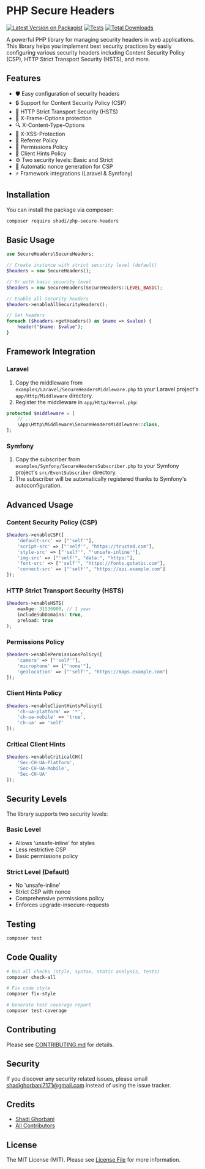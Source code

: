 # PHP Secure Headers

[![Latest Version on Packagist](https://img.shields.io/packagist/v/shadi/php-secure-headers.svg?style=flat-square)](https://packagist.org/packages/shadi/php-secure-headers)
[![Tests](https://github.com/shadighorbani7171/php-secure-headers/actions/workflows/tests.yml/badge.svg)](https://github.com/shadighorbani7171/php-secure-headers/actions/workflows/tests.yml)
[![Total Downloads](https://img.shields.io/packagist/dt/shadi/php-secure-headers.svg?style=flat-square)](https://packagist.org/packages/shadi/php-secure-headers)

A powerful PHP library for managing security headers in web applications. This library helps you implement best security practices by easily configuring various security headers including Content Security Policy (CSP), HTTP Strict Transport Security (HSTS), and more.

## Features

- 🛡️ Easy configuration of security headers
- 🔒 Support for Content Security Policy (CSP)
- 🔐 HTTP Strict Transport Security (HSTS)
- 🚫 X-Frame-Options protection
- 🔍 X-Content-Type-Options
- 🛑 X-XSS-Protection
- 📝 Referrer Policy
- 🎯 Permissions Policy
- 📱 Client Hints Policy
- ⚙️ Two security levels: Basic and Strict
- 🔄 Automatic nonce generation for CSP
- ⚡ Framework integrations (Laravel & Symfony)

## Installation

You can install the package via composer:

```bash
composer require shadi/php-secure-headers
```

## Basic Usage

```php
use SecureHeaders\SecureHeaders;

// Create instance with strict security level (default)
$headers = new SecureHeaders();

// Or with basic security level
$headers = new SecureHeaders(SecureHeaders::LEVEL_BASIC);

// Enable all security headers
$headers->enableAllSecurityHeaders();

// Get headers
foreach ($headers->getHeaders() as $name => $value) {
    header("$name: $value");
}
```

## Framework Integration

### Laravel

1. Copy the middleware from `examples/Laravel/SecureHeadersMiddleware.php` to your Laravel project's `app/Http/Middleware` directory.
2. Register the middleware in `app/Http/Kernel.php`:

```php
protected $middleware = [
    // ...
    \App\Http\Middleware\SecureHeadersMiddleware::class,
];
```

### Symfony

1. Copy the subscriber from `examples/Symfony/SecureHeadersSubscriber.php` to your Symfony project's `src/EventSubscriber` directory.
2. The subscriber will be automatically registered thanks to Symfony's autoconfiguration.

## Advanced Usage

### Content Security Policy (CSP)

```php
$headers->enableCSP([
    'default-src' => ["'self'"],
    'script-src' => ["'self'", "https://trusted.com"],
    'style-src' => ["'self'", "'unsafe-inline'"],
    'img-src' => ["'self'", "data:", "https:"],
    'font-src' => ["'self'", "https://fonts.gstatic.com"],
    'connect-src' => ["'self'", "https://api.example.com"]
]);
```

### HTTP Strict Transport Security (HSTS)

```php
$headers->enableHSTS(
    maxAge: 31536000, // 1 year
    includeSubDomains: true,
    preload: true
);
```

### Permissions Policy

```php
$headers->enablePermissionsPolicy([
    'camera' => ["'self'"],
    'microphone' => ["'none'"],
    'geolocation' => ["'self'", "https://maps.example.com"]
]);
```

### Client Hints Policy

```php
$headers->enableClientHintsPolicy([
    'ch-ua-platform' => '*',
    'ch-ua-mobile' => 'true',
    'ch-ua' => 'self'
]);
```

### Critical Client Hints

```php
$headers->enableCriticalCH([
    'Sec-CH-UA-Platform',
    'Sec-CH-UA-Mobile',
    'Sec-CH-UA'
]);
```

## Security Levels

The library supports two security levels:

### Basic Level
- Allows 'unsafe-inline' for styles
- Less restrictive CSP
- Basic permissions policy

### Strict Level (Default)
- No 'unsafe-inline'
- Strict CSP with nonce
- Comprehensive permissions policy
- Enforces upgrade-insecure-requests

## Testing

```bash
composer test
```

## Code Quality

```bash
# Run all checks (style, syntax, static analysis, tests)
composer check-all

# Fix code style
composer fix-style

# Generate test coverage report
composer test-coverage
```

## Contributing

Please see [CONTRIBUTING.md](CONTRIBUTING.md) for details.

## Security

If you discover any security related issues, please email shadighorbani7171@gmail.com instead of using the issue tracker.

## Credits

- [Shadi Ghorbani](https://github.com/shadighorbani7171)
- [All Contributors](../../contributors)

## License

The MIT License (MIT). Please see [License File](LICENSE.md) for more information.
